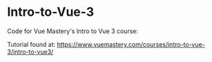 # Intro-to-Vue-3
Code for Vue Mastery's Intro to Vue 3 course:

Tutorial found at: https://www.vuemastery.com/courses/intro-to-vue-3/intro-to-vue3/
